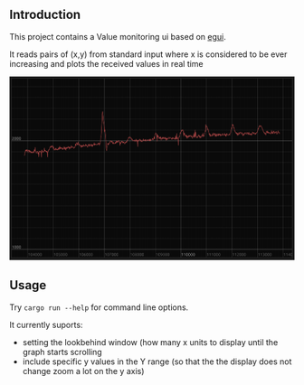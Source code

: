 ## Introduction

This project contains a Value monitoring ui
based on [egui](https://crates.io/crates/egui#quick-start).

It reads pairs of (x,y) from standard input where x is 
considered to be ever increasing and plots the received
values in real time

![screenshot](value_plot_screenshot.png)

## Usage

Try `cargo run --help` for command line options.

It currently suports:

- setting the lookbehind window (how many x units to display until
  the graph starts scrolling
- include specific y values in the Y range (so that the the display
  does not change zoom a lot on the y axis)

